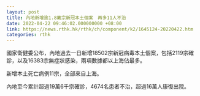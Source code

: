 ```yaml
---
layout: post
title: 內地新增逾1.8萬宗新冠本土個案　再多11人不治
date: 2022-04-22 09:46:02.000000000 +08:00
link: https://news.rthk.hk/rthk/ch/component/k2/1645124-20220422.htm
categories: rthk
---
```


國家衛健委公布，內地過去一日新增18502宗新冠病毒本土個案，包括2119宗確診，以及16383宗無症狀感染，兩項數據都以上海佔最多。

新增本土死亡病例11宗，全部來自上海。

內地至今累計超過19萬6千宗確診，4674名患者不治，超過16萬人康復出院。
